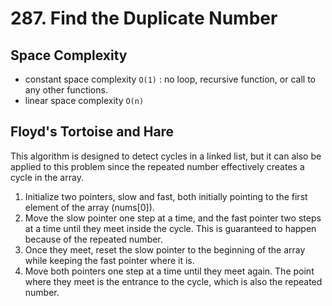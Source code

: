 # 287. Find the Duplicate Number

## Space Complexity

- constant space complexity `O(1)` : no loop, recursive function, or call to any other functions.
- linear space complexity `O(n)`

## Floyd's Tortoise and Hare

This algorithm is designed to detect cycles in a linked list, but it can also be applied to this problem since the repeated number effectively creates a cycle in the array.

1. Initialize two pointers, slow and fast, both initially pointing to the first element of the array (nums[0]).
2. Move the slow pointer one step at a time, and the fast pointer two steps at a time until they meet inside the cycle. This is guaranteed to happen because of the repeated number.
3. Once they meet, reset the slow pointer to the beginning of the array while keeping the fast pointer where it is.
4. Move both pointers one step at a time until they meet again. The point where they meet is the entrance to the cycle, which is also the repeated number.

